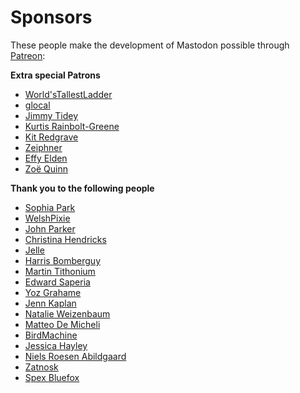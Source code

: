 Sponsors
========

These people make the development of Mastodon possible through [Patreon](https://www.patreon.com/user?u=619786):

**Extra special Patrons**

- [World'sTallestLadder](https://mastodon.social/users/carcinoGeneticist)
- [glocal](https://mastodon.social/users/glocal)
- [Jimmy Tidey](https://mastodon.social/users/jimmytidey)
- [Kurtis Rainbolt-Greene](https://mastodon.social/users/krainboltgreene)
- [Kit Redgrave](https://socially.constructed.space/users/KitRedgrave)
- [Zeiphner](https://mastodon.social/users/Zeipher)
- [Effy Elden](https://toot.zone/users/effy)
- [Zoë Quinn](https://mastodon.social/users/zoequinn)

**Thank you to the following people**

- [Sophia Park](https://mastodon.social/users/sophia)
- [WelshPixie](https://mastodon.social/users/WelshPixie)
- [John Parker](https://mastodon.social/users/Middaparka)
- [Christina Hendricks](https://mastodon.social/users/clhendricksbc)
- [Jelle](http://jelv.nl)
- [Harris Bomberguy](https://mastodon.social/users/Hbomberguy)
- [Martin Tithonium](https://mastodon.social/users/tithonium)
- [Edward Saperia](https://nwspk.com)
- [Yoz Grahame](http://yoz.com/)
- [Jenn Kaplan](https://gay.crime.team/users/jkap)
- [Natalie Weizenbaum](https://mastodon.social/users/nex3)
- [Matteo De Micheli](http://matteodem.ch/)
- [BirdMachine](https://mastodon.social/users/BirdMachine)
- [Jessica Hayley](https://mastodon.social/users/jayhay)
- [Niels Roesen Abildgaard](http://hypesystem.dk/)
- [Zatnosk](https://github.com/Zatnosk)
- [Spex Bluefox](https://mastodon.social/users/Spex)
